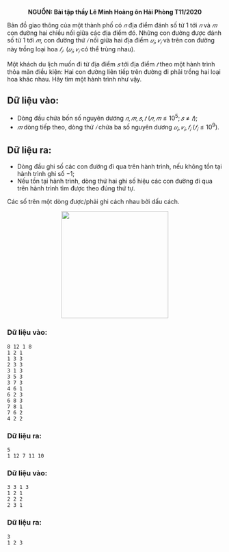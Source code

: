 **<center>NGUỒN: Bài tập thầy Lê Minh Hoàng ôn Hải Phòng T11/2020</center>**

Bản đồ giao thông của một thành phố có $𝑛$ địa điểm đánh số từ $1$ tới $𝑛$ và $𝑚$ con đường hai chiều nối giữa các địa điểm đó. Những con đường được đánh số từ $1$ tới $𝑚$, con đường thứ $𝑖$ nối giữa hai địa điểm $𝑢_𝑖, 𝑣_𝑖$ và trên con đường này trồng loại hoa $𝑓_𝑖$. ($𝑢_𝑖, 𝑣_𝑖$ có thể trùng nhau).

Một khách du lịch muốn đi từ địa điểm $𝑠$ tới địa điểm $𝑡$ theo một hành trình thỏa mãn điều kiện: Hai con đường liên tiếp trên đường đi phải trồng hai loại hoa khác nhau. Hãy tìm một hành trình như vậy.

## Dữ liệu vào:
- Dòng đầu chứa bốn số nguyên dương $𝑛, 𝑚, 𝑠, 𝑡\ (𝑛, 𝑚 ≤ 10^5; 𝑠 ≠ 𝑡)$;
- $𝑚$ dòng tiếp theo, dòng thứ $𝑖$ chứa ba số nguyên dương $𝑢_𝑖, 𝑣_𝑖, 𝑓_𝑖\ (𝑓_𝑖 ≤ 10^9)$.

## Dữ liệu ra:
- Dòng đầu ghi số các con đường đi qua trên hành trình, nếu không tồn tại hành trình ghi số $-1$;
- Nếu tồn tại hành trình, dòng thứ hai ghi số hiệu các con đường đi qua trên hành trình tìm được theo đúng thứ tự.

Các số trên một dòng được/phải ghi cách nhau bởi dấu cách.

<center><img src="/images/problems/1447/ROADS.svg" width="250px" /></center>

### Dữ liệu vào:
```
8 12 1 8
1 2 1
1 3 3
2 3 3
3 1 3
3 5 3
3 7 3
4 6 1
6 2 3
6 8 3
7 8 1
7 6 2
4 2 2
```

### Dữ liệu ra:
```
5
1 12 7 11 10
```

### Dữ liệu vào:
```
3 3 1 3
1 2 1
2 2 2
2 3 1
```

### Dữ liệu ra:
```
3
1 2 3
```